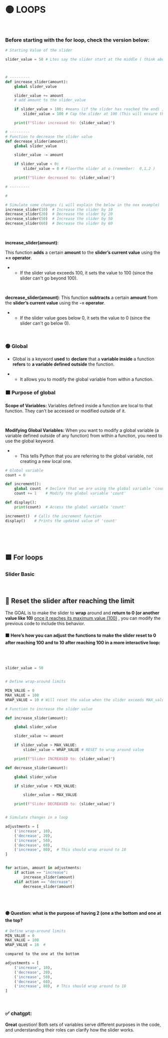 # 🟡 LOOPS

<br>



### Before starting with the for loop, check the version below:

```python
# Starting Value of the slider

slider_value = 50 # Ltes say the slider start at the middle ( think about a sequence of 3 imgs, 0,1,2 , it will start from picture 1)



# ---------
def increase_slider(amount):
    global slider_value

    slider_value += amount
    # add amount to the slider_value

    if slider_value > 100: #means (if the slider has reached the end) , then do the below:
        slider_value = 100 # Cap the slider at 100 (This will ensure that the slider value does not go beyond its maximum limit)

    print(f"Slider increased to: {slider_value}")

# ---------
# Function to decrease the slider value
def decrease_slider(amount):
    global slider_value

    slider_value -= amount

    if slider_value < 0:
        slider_value = 0 # Floorthe slider at o (remember:  0,1,2 )

    print(f"Slider decreased to: {slider_value}")

# ---------

#

# Simulate some changes (i will explain the below in the nex example)
increase_slider(10)  # Increase the slider by 10
decrease_slider(20)  # Decrease the slider by 20
increase_slider(50)  # Increase the slider by 50
decrease_slider(60)  # Decrease the slider by 60
```

<br>

**increase_slider(amount)**:


 This function **adds** a certain **amount** to the **slider’s current value** using the **+= operator**.


- -  If the slider value exceeds 100, it sets the value to 100 (since the slider can't go beyond 100).

<br>

**decrease_slider(amount)**: This function **subtracts** a certain **amount** from the  **slider’s current value** using the **-= operator**.

- - If the slider value goes below 0, it sets the value to 0 (since the slider can't go below 0).

<br>

### 🟢 Global

- Global is  a keyword **used** to **declare** that a **variable inside** a function **refers** to **a variable defined outside** the function.


- - It allows you to modify the global variable from within a function.

### 🟧 Purpose of global

**Scope of Variables:** Variables defined inside a function are local to that function. They can’t be accessed or modified outside of it.

<br>

**Modifying Global Variables:** When you want to modify a global variable (a variable defined outside of any function) from within a function, you need to use the global keyword.

- -  This tells Python that you are referring to the global variable, not creating a new local one.

```python
# Global variable
count = 0

def increment():
    global count  # Declare that we are using the global variable 'count'
    count += 1    # Modify the global variable 'count'

def display():
    print(count)  # Access the global variable 'count'

increment()  # Calls the increment function
display()    # Prints the updated value of 'count'

```

<br>
<br>
<br>


## 🟦 For loops

### Slider Basic
<br>




## 🌈 Reset the slider after reaching the limit

The GOAL is to make the slider to **wrap** around and **return to 0 (or another value like 10)** <u>once it reaches its maximum value (100)</u> , you can modify the previous code to include this behavior.


####  🟧 Here’s how you can adjust the functions to make the slider reset to 0 after reaching 100 and to 10 after reaching 100 in a more interactive loop:




<br>
<br>

```python
slider_value = 50


# Define wrap-around limits

MIN_VALUE = 0
MAX_VALUE = 100
WRAP_VALUE = 10 # Will reset the value when the slider exceeds MAX_value

# Function to increase the slider value

def increase_slider(amount):

    global slider_value

    slider_value += amount

    if slider_value > MAX_VALUE:
        slider_value = WRAP_VALUE # RESET to wrap around value

    print(f"Slider INCREASED to: {slider_value}")

def decrease_slider(amount):

    global slider_value

    if slider_value < MIN_VALUE:

        slider_value = MAX_VALUE

    print(f"Slider DECREASED to: {slider_value}")


# Simulate changes in a loop

adjustments = [
    ('increase', 10),
    ('decrease', 20),
    ('increase', 50),
    ('decrease', 60),
    ('increase', 80),  # This should wrap around to 10
]


for action, amount in adjustments:
    if action == "increase":
        increase_slider(amount)
    elif action == "decrease":
        decrease_slider(amount)
```

<br>
<br>


#### 🟣 Question:  what is the purpose of having 2 (one a the bottom and one at the top?


```python
# Define wrap-around limits
MIN_VALUE = 0
MAX_VALUE = 100
WRAP_VALUE = 10  #

compared to the one at the bottom

adjustments = [
    ('increase', 10),
    ('decrease', 20),
    ('increase', 50),
    ('decrease', 60),
    ('increase', 80),  # This should wrap around to 10
]
```

<br>

### ✅ chatgpt:

**Great** question! Both sets of variables serve different purposes in the code, and understanding their roles can clarify how the slider works.
